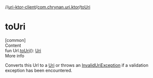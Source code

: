 //[uri-ktor-client](../../index.md)/[com.chrynan.uri.ktor](index.md)/[toUri](to-uri.md)



# toUri  
[common]  
Content  
fun Url.[toUri](to-uri.md)(): [Uri](../../../uri-core/uri-core/com.chrynan.uri.core/-uri/index.md)  
More info  


Converts this Url to a [Uri](../../../uri-core/uri-core/com.chrynan.uri.core/-uri/index.md) or throws an [InvalidUriException](../../../uri-core/uri-core/com.chrynan.uri.core/-invalid-uri-exception/index.md) if a validation exception has been encountered.

  



